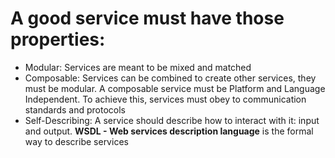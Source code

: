 # A good service must have those properties:
- Modular: Services are meant to be mixed and matched
- Composable: Services can be combined to create other services, they must be modular. A composable service must be Platform and Language Independent. To achieve this, services must obey to communication standards and protocols
- Self-Describing: A service should describe how to interact with it: input and output. **WSDL - Web services description language** is the formal way to describe services